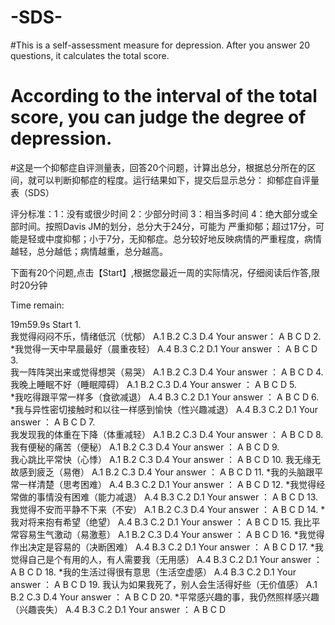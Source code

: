 # -SDS-
#This is a self-assessment measure for depression. After you answer 20 questions, it calculates the total score.
# According to the interval of the total score, you can judge the degree of depression.
#这是一个抑郁症自评测量表，回答20个问题，计算出总分，根据总分所在的区间，就可以判断抑郁症的程度。运行结果如下，提交后显示总分：
抑郁症自评量表（SDS）

评分标准：1：没有或很少时间 2：少部分时间 3：相当多时间 4：绝大部分或全部时间。按照Davis JM的划分，总分大于24分，可能为 严重抑郁；超过17分，可能是轻或中度抑郁；小于7分，无抑郁症。总分较好地反映病情的严重程度，病情越轻，总分越低；病情越重，总分越高。

下面有20个问题,点击【Start】,根据您最近一周的实际情况，仔细阅读后作答,限时20分钟

Time remain:

19m59.9s
 Start
1.	
我觉得闷闷不乐，情绪低沉（忧郁）
 A.1  B.2  C.3 D.4
Your answer：	  A   B   C   D
2.	
*我觉得一天中早晨最好（晨重夜轻）
A.4  B.3  C.2 D.1
Your answer ：	  A   B   C   D
3.	
我一阵阵哭出来或觉得想哭（易哭）
A.1  B.2  C.3 D.4
Your answer ：	  A   B   C   D
4.	
我晚上睡眠不好（睡眠障碍）
A.1  B.2  C.3 D.4
Your answer ：	  A   B   C   D
5.	
*我吃得跟平常一样多（食欲减退）
A.4  B.3  C.2 D.1
Your answer ：	  A   B   C   D
6.	
*我与异性密切接触时和以往一样感到愉快（性兴趣减退）
A.4  B.3  C.2 D.1
Your answer ：	  A   B   C   D
7.	
我发现我的体重在下降（体重减轻）
A.1  B.2  C.3 D.4
Your answer ：	  A   B   C   D
8.	
我有便秘的痛苦（便秘）
A.1  B.2  C.3 D.4
Your answer ：	  A   B   C   D
9.	
我心跳比平常快（心悸）
A.1  B.2  C.3 D.4
Your answer ：	  A   B   C   D
10.	
我无缘无故感到疲乏（易倦）
A.1  B.2  C.3 D.4
Your answer ：	  A   B   C   D
11.	
*我的头脑跟平常一样清楚（思考困难）
A.4  B.3  C.2 D.1
Your answer ：	  A   B   C   D
12.	
*我觉得经常做的事情没有困难（能力减退）
A.4  B.3  C.2 D.1
Your answer ：	  A   B   C   D
13.	
我觉得不安而平静不下来（不安）
A.1  B.2  C.3 D.4
Your answer ：	  A   B   C   D
14.	
*我对将来抱有希望（绝望）
A.4  B.3  C.2 D.1
Your answer ：	  A   B   C   D
15.	
我比平常容易生气激动（易激惹）
A.1  B.2  C.3 D.4
Your answer ：	  A   B   C   D
16.	
*我觉得作出决定是容易的（决断困难）
A.4  B.3  C.2 D.1
Your answer ：	  A   B   C   D
17.	
*我觉得自己是个有用的人，有人需要我（无用感）
A.4  B.3  C.2 D.1
Your answer ：	  A   B   C   D
18.	
*我的生活过得很有意思（生活空虚感）
A.4  B.3  C.2 D.1
Your answer ：	  A   B   C   D
19.	
我认为如果我死了，别人会生活得好些（无价值感）
A.1  B.2  C.3 D.4
Your answer ：	  A   B   C   D
20.	
*平常感兴趣的事，我仍然照样感兴趣（兴趣丧失）
A.4  B.3  C.2 D.1
Your answer ：	  A   B   C   D
